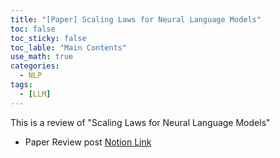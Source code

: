 ```yaml
---
title: "[Paper] Scaling Laws for Neural Language Models"
toc: false
toc_sticky: false
toc_lable: "Main Contents"
use_math: true
categories:
  - NLP
tags:
  - [LLM]
---
```


This is a review of "Scaling Laws for Neural Language Models"


- Paper Review post [Notion Link](https://yejin109.notion.site/Scaling-Laws-for-Neural-Language-Models-8744dfadde27431a8e3ef6e8ec53a151?pvs=4)
